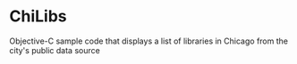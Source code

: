 # ChiLibs
Objective-C sample code that displays a list of libraries in Chicago from the city's public data source
